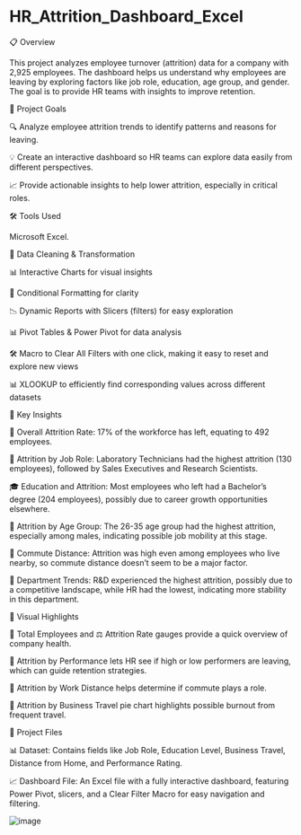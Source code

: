 # HR_Attrition_Dashboard_Excel

📋 Overview

This project analyzes employee turnover (attrition) data for a company with 2,925 employees. The dashboard helps us understand why employees are leaving by exploring factors like job role, education, age group, and gender. The goal is to provide HR teams with insights to improve retention.

🎯 Project Goals

🔍 Analyze employee attrition trends to identify patterns and reasons for leaving.

💡 Create an interactive dashboard so HR teams can explore data easily from different perspectives.

📈 Provide actionable insights to help lower attrition, especially in critical roles.


🛠️ Tools Used

Microsoft Excel.

🧼 Data Cleaning & Transformation

📊 Interactive Charts for visual insights

🌈 Conditional Formatting for clarity

📉 Dynamic Reports with Slicers (filters) for easy exploration

📊 Pivot Tables & Power Pivot for data analysis

🛠️ Macro to Clear All Filters with one click, making it easy to reset and explore new views

📊 XLOOKUP to efficiently find corresponding values across different datasets


🔑 Key Insights

👥 Overall Attrition Rate: 17% of the workforce has left, equating to 492 employees.

💼 Attrition by Job Role: Laboratory Technicians had the highest attrition (130 employees), followed by Sales Executives and Research Scientists.

🎓 Education and Attrition: Most employees who left had a Bachelor’s degree (204 employees), possibly due to career growth opportunities elsewhere.

👶 Attrition by Age Group: The 26-35 age group had the highest attrition, especially among males, indicating possible job mobility at this stage.

🚗 Commute Distance: Attrition was high even among employees who live nearby, so commute distance doesn’t seem to be a major factor.

🏢 Department Trends: R&D experienced the highest attrition, possibly due to a competitive landscape, while HR had the lowest, indicating more stability in this department.


🌟 Visual Highlights

👥 Total Employees and ⚖️ Attrition Rate gauges provide a quick overview of company health.

🎯 Attrition by Performance lets HR see if high or low performers are leaving, which can guide retention strategies.

🚗 Attrition by Work Distance helps determine if commute plays a role.

🧳 Attrition by Business Travel pie chart highlights possible burnout from frequent travel.


📂 Project Files

📊 Dataset: Contains fields like Job Role, Education Level, Business Travel, Distance from Home, and Performance Rating.

📈 Dashboard File: An Excel file with a fully interactive dashboard, featuring Power Pivot, slicers, and a Clear Filter Macro for easy navigation and filtering.

![image](https://github.com/user-attachments/assets/715170c1-be63-4a1c-8ae6-9fc89f964a49)
